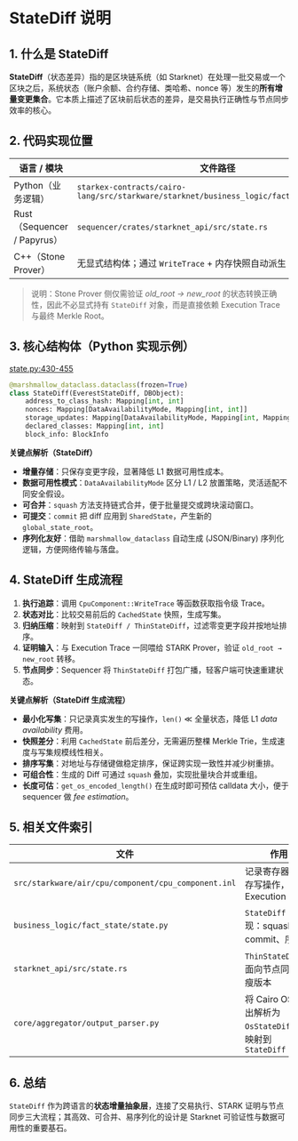 # StateDiff 说明

## 1. 什么是 StateDiff

**StateDiff**（状态差异）指的是区块链系统（如 Starknet）在处理一批交易或一个区块之后，系统状态（账户余额、合约存储、类哈希、nonce 等）发生的**所有增量变更集合**。它本质上描述了区块前后状态的差异，是交易执行正确性与节点同步效率的核心。

## 2. 代码实现位置

| 语言 / 模块 | 文件路径 | 关键结构体 |
|------------|---------------------------------------|----------------|
| Python（业务逻辑） | `starkex-contracts/cairo-lang/src/starkware/starknet/business_logic/fact_state/state.py` | `StateDiff` |
| Rust（Sequencer / Papyrus） | `sequencer/crates/starknet_api/src/state.rs` | `StateDiff` / `ThinStateDiff` |
| C++（Stone Prover） | 无显式结构体；通过 `WriteTrace` + 内存快照自动派生 | — |

> 说明：Stone Prover 侧仅需验证 *old_root → new_root* 的状态转换正确性，因此不必显式持有 `StateDiff` 对象，而是直接依赖 Execution Trace 与最终 Merkle Root。

## 3. 核心结构体（Python 实现示例）

[state.py:430-455](https://github.com/starkware-libs/cairo-lang/blob/master/src/starkware/starknet/business_logic/fact_state/state.py#L430-L455)

```python
@marshmallow_dataclass.dataclass(frozen=True)
class StateDiff(EverestStateDiff, DBObject):
    address_to_class_hash: Mapping[int, int]
    nonces: Mapping[DataAvailabilityMode, Mapping[int, int]]
    storage_updates: Mapping[DataAvailabilityMode, Mapping[int, Mapping[int, int]]]
    declared_classes: Mapping[int, int]
    block_info: BlockInfo
```

**关键点解析（StateDiff）**

* **增量存储**：只保存变更字段，显著降低 L1 数据可用性成本。
* **数据可用性模式**：`DataAvailabilityMode` 区分 L1 / L2 放置策略，灵活适配不同安全假设。
* **可合并**：`squash` 方法支持链式合并，便于批量提交或跨块滚动窗口。
* **可提交**：`commit` 把 diff 应用到 `SharedState`，产生新的 `global_state_root`。
* **序列化友好**：借助 `marshmallow_dataclass` 自动生成 (JSON/Binary) 序列化逻辑，方便网络传输与落盘。

## 4. StateDiff 生成流程

1. **执行追踪**：调用 `CpuComponent::WriteTrace` 等函数获取指令级 Trace。
2. **状态对比**：比较交易前后的 `CachedState` 快照，生成写集。
3. **归纳压缩**：映射到 `StateDiff / ThinStateDiff`，过滤零变更字段并按地址排序。
4. **证明输入**：与 Execution Trace 一同喂给 STARK Prover，验证 `old_root → new_root` 转移。
5. **节点同步**：Sequencer 将 `ThinStateDiff` 打包广播，轻客户端可快速重建状态。

**关键点解析（StateDiff 生成流程）**

* **最小化写集**：只记录真实发生的写操作，`len()` ≪ 全量状态，降低 L1 *data availability* 费用。
* **快照差分**：利用 `CachedState` 前后差分，无需遍历整棵 Merkle Trie，生成速度与写集规模线性相关。
* **排序写集**：对地址与存储键做稳定排序，保证跨实现一致性并减少树重排。
* **可组合性**：生成的 Diff 可通过 `squash` 叠加，实现批量块合并或重组。
* **长度可估**：`get_os_encoded_length()` 在生成时即可预估 calldata 大小，便于 sequencer 做 *fee estimation*。
## 5. 相关文件索引

| 文件 | 作用 |
|------|------|
| `src/starkware/air/cpu/component/cpu_component.inl` | 记录寄存器 / 内存写操作，生成 Execution Trace |
| `business_logic/fact_state/state.py` | `StateDiff` 实现：squash、commit、序列化 |
| `starknet_api/src/state.rs` | `ThinStateDiff`：面向节点同步的瘦版本 |
| `core/aggregator/output_parser.py` | 将 Cairo OS 输出解析为 `OsStateDiff`，再映射到 `StateDiff` |

## 6. 总结

`StateDiff` 作为跨语言的**状态增量抽象层**，连接了交易执行、STARK 证明与节点同步三大流程；其高效、可合并、易序列化的设计是 Starknet 可验证性与数据可用性的重要基石。